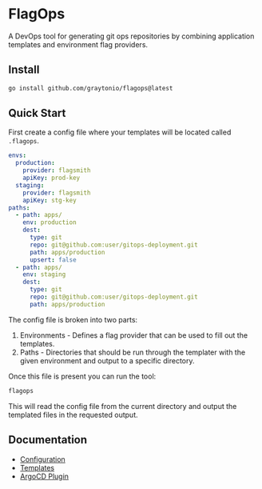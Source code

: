 # FlagOps

A DevOps tool for generating git ops repositories by combining application templates and environment flag providers.

## Install

```bash
go install github.com/graytonio/flagops@latest
```

## Quick Start

First create a config file where your templates will be located called `.flagops`.

```yaml
envs:
  production:
    provider: flagsmith
    apiKey: prod-key
  staging:
    provider: flagsmith
    apiKey: stg-key
paths:
  - path: apps/
    env: production
    dest:
      type: git
      repo: git@github.com:user/gitops-deployment.git
      path: apps/production
      upsert: false
  - path: apps/
    env: staging
    dest:
      type: git
      repo: git@github.com:user/gitops-deployment.git
      path: apps/production
```

The config file is broken into two parts:

1. Environments - Defines a flag provider that can be used to fill out the templates.
2. Paths - Directories that should be run through the templater with the given environment and output to a specific directory.

Once this file is present you can run the tool:

```bash
flagops
```

This will read the config file from the current directory and output the templated files in the requested output.

## Documentation

- [Configuration](/docs/configuration.md)
- [Templates](/docs/templates.md)
- [ArgoCD Plugin](/docs/installation.md)
